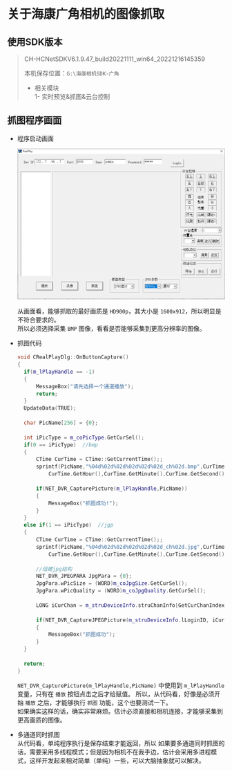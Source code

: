 # 关于海康广角相机的图像抓取



## 使用SDK版本

> CH-HCNetSDKV6.1.9.47_build20221111_win64_20221216145359  
>
> 本机保存位置：`G:\海康相机SDK-广角`  
>
> - 相关模块  
>   1- 实时预览&抓图&云台控制

## 抓图程序画面

- 程序启动画面

  ![image-20230813032725710](images/image-20230813032725710.png)

  从画面看，能够抓取的最好画质是 `HD900p`，其大小是 `1600x912`，所以明显是不符合要求的。  
  所以必须选择采集 `BMP` 图像，看看是否能够采集到更高分辨率的图像。

- 抓图代码  
  
  ```C++
  void CRealPlayDlg::OnButtonCapture() 
  {
  	if(m_lPlayHandle == -1)
  	{
  		MessageBox("请先选择一个通道播放");
  		return;
  	}
  	UpdateData(TRUE);
  
  	char PicName[256] = {0};
  	
  	int iPicType = m_coPicType.GetCurSel();
  	if(0 == iPicType)  //bmp
  	{
  		CTime CurTime = CTime::GetCurrentTime();;
  		sprintf(PicName,"%04d%02d%02d%02d%02d%02d_ch%02d.bmp",CurTime.GetYear(),CurTime.GetMonth(),CurTime.GetDay(), \
  			CurTime.GetHour(),CurTime.GetMinute(),CurTime.GetSecond(),m_struDeviceInfo.struChanInfo[GetCurChanIndex()].iChanIndex);
  	
  		if(NET_DVR_CapturePicture(m_lPlayHandle,PicName))
  		{
  			MessageBox("抓图成功!");
  		}
  	}
  	else if(1 == iPicType)  //jgp
  	{
  		CTime CurTime = CTime::GetCurrentTime();;
  		sprintf(PicName,"%04d%02d%02d%02d%02d%02d_ch%02d.jpg",CurTime.GetYear(),CurTime.GetMonth(),CurTime.GetDay(), \
  			CurTime.GetHour(),CurTime.GetMinute(),CurTime.GetSecond(),m_struDeviceInfo.struChanInfo[GetCurChanIndex()].iChanIndex);
  	
  		//组建jpg结构
  		NET_DVR_JPEGPARA JpgPara = {0};
  		JpgPara.wPicSize = (WORD)m_coJpgSize.GetCurSel();
  		JpgPara.wPicQuality = (WORD)m_coJpgQuality.GetCurSel();
  
  		LONG iCurChan = m_struDeviceInfo.struChanInfo[GetCurChanIndex()].iChanIndex;
  
  		if(NET_DVR_CaptureJPEGPicture(m_struDeviceInfo.lLoginID, iCurChan, &JpgPara, PicName))
  		{
  			MessageBox("抓图成功");
  		}
  	}
  	
  	return;	
  }
  ```
  
  `NET_DVR_CapturePicture(m_lPlayHandle,PicName)` 中使用到 `m_lPlayHandle` 变量，只有在 `播放` 按钮点击之后才给赋值。
  所以，从代码看，好像是必须开始 `播放` 之后，才能够执行 `抓图` 功能，这个也要测试一下。  
  如果确实这样的话，确实非常麻烦。估计必须直接和相机连接，才能够采集到更高画质的图像。
  
- 多通道同时抓图  
  从代码看，单纯程序执行是保存结束才能返回，所以 如果要多通道同时抓图的话，需要采用多线程模式；但是因为相机不在我手边，估计会采用多进程模式，这样开发起来相对简单（单纯）一些，可以大脑抽象就可以解决。